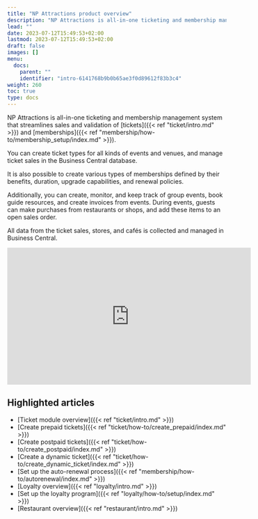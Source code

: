 ```yaml
---
title: "NP Attractions product overview"
description: "NP Attractions is all-in-one ticketing and membership management system that streamlines sales and validation of tickets and memberships."
lead: ""
date: 2023-07-12T15:49:53+02:00
lastmod: 2023-07-12T15:49:53+02:00
draft: false
images: []
menu:
  docs:
    parent: ""
    identifier: "intro-6141768b9b0b65ae3f0d89612f83b3c4"
weight: 260
toc: true
type: docs
---
```


NP Attractions is all-in-one ticketing and membership management system that streamlines sales and validation of [tickets]({{< ref "ticket/intro.md" >}}) and [memberships]({{< ref "membership/how-to/membership_setup/index.md" >}}).

You can create ticket types for all kinds of events and venues, and manage ticket sales in the Business Central database. 

It is also possible to create various types of memberships defined by their benefits, duration, upgrade capabilities, and renewal policies. 
  
Additionally, you can create, monitor, and keep track of group events, book guide resources, and create invoices from events. During events, guests can make purchases from restaurants or shops, and add these items to an open sales order.

All data from the ticket sales, stores, and cafés is collected and managed in Business Central. 

<iframe width="560" height="315" src="https://www.youtube.com/embed/HcQqvpAnlOQ?si=7ndxFLKWf2oLWI-K" title="YouTube video player" frameborder="0" allow="accelerometer; autoplay; clipboard-write; encrypted-media; gyroscope; picture-in-picture; web-share" allowfullscreen></iframe>

## Highlighted articles

- [Ticket module overview]({{< ref "ticket/intro.md" >}})
- [Create prepaid tickets]({{< ref "ticket/how-to/create_prepaid/index.md" >}})
- [Create postpaid tickets]({{< ref "ticket/how-to/create_postpaid/index.md" >}})
- [Create a dynamic ticket]({{< ref "ticket/how-to/create_dynamic_ticket/index.md" >}})
- [Set up the auto-renewal process]({{< ref "membership/how-to/autorenewal/index.md" >}})
- [Loyalty overview]({{< ref "loyalty/intro.md" >}})
- [Set up the loyalty program]({{< ref "loyalty/how-to/setup/index.md" >}})
- [Restaurant overview]({{< ref "restaurant/intro.md" >}})